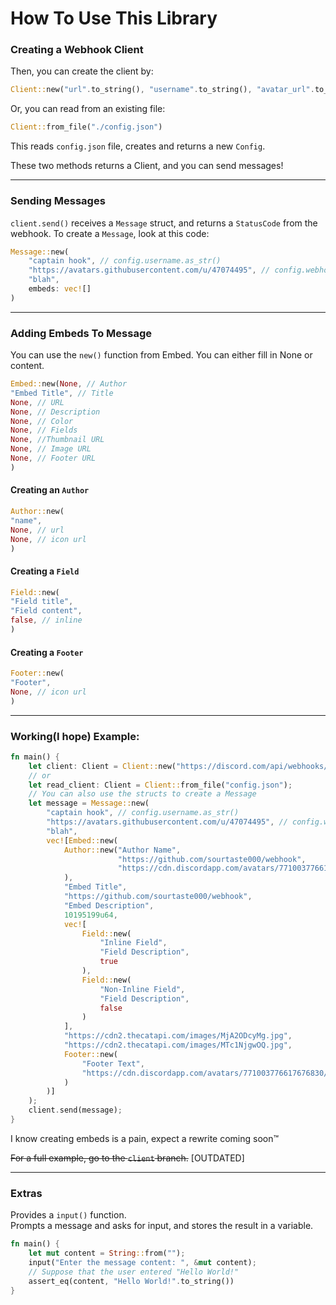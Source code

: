 # How To Use This Library

### Creating a Webhook Client
Then, you can create the client by:
```rust
Client::new("url".to_string(), "username".to_string(), "avatar_url".to_string())
```

Or, you can read from an existing file:
```rust
Client::from_file("./config.json")
```
This reads `config.json` file, creates and returns a new `Config`.

These two methods returns a Client, and you can send messages!

___
### Sending Messages
`client.send()` receives a `Message` struct, and returns a `StatusCode` from the webhook.
To create a `Message`, look at this code:
```rust
Message::new(
    "captain hook", // config.username.as_str()
    "https://avatars.githubusercontent.com/u/47074495", // config.webhook_url.as_str()
    "blah",
    embeds: vec![]
)
```

___
### Adding Embeds To Message
You can use the `new()` function from Embed. You can either fill in None or content.
```rust
Embed::new(None, // Author
"Embed Title", // Title
None, // URL
None, // Description
None, // Color
None, // Fields
None, //Thumbnail URL
None, // Image URL
None, // Footer URL
)
```

#### Creating an `Author`
```rust
Author::new(
"name",
None, // url
None, // icon url
)
```

#### Creating a `Field`
```rust
Field::new(
"Field title",
"Field content",
false, // inline
)
```

#### Creating a `Footer`
```rust
Footer::new(
"Footer",
None, // icon url
)
```

___
### Working(I hope) Example:
```rust
fn main() {
    let client: Client = Client::new("https://discord.com/api/webhooks/1234567890/abcdefghijk".to_string(), "captain hook", "https://avatars.githubusercontent.com/u/47074495");
    // or
    let read_client: Client = Client::from_file("config.json");
    // You can also use the structs to create a Message
    let message = Message::new(
        "captain hook", // config.username.as_str()
        "https://avatars.githubusercontent.com/u/47074495", // config.webhook_url.as_str()
        "blah",
        vec![Embed::new(
            Author::new("Author Name", 
                        "https://github.com/sourtaste000/webhook",
                        "https://cdn.discordapp.com/avatars/771003776617676830/247fafa69351450863baae74bd102867.png",
            ),
            "Embed Title",
            "https://github.com/sourtaste000/webhook",
            "Embed Description",
            10195199u64,
            vec![
                Field::new(
                    "Inline Field",
                    "Field Description",
                    true
                ),
                Field::new(
                    "Non-Inline Field",
                    "Field Description",
                    false
                )
            ],
            "https://cdn2.thecatapi.com/images/MjA2ODcyMg.jpg",
            "https://cdn2.thecatapi.com/images/MTc1NjgwOQ.jpg",
            Footer::new(
                "Footer Text",
                "https://cdn.discordapp.com/avatars/771003776617676830/247fafa69351450863baae74bd102867.png"
            )
        )]
    );
    client.send(message);
}
```
I know creating embeds is a pain, expect a rewrite coming soon™

~~For a full example, go to the `client` branch.~~ [OUTDATED]

___
### Extras
Provides a `input()` function.  
Prompts a message and asks for input, and stores the result in a variable.  
```rust
fn main() {
    let mut content = String::from("");
    input("Enter the message content: ", &mut content);
    // Suppose that the user entered "Hello World!"
    assert_eq(content, "Hello World!".to_string())
}
```
